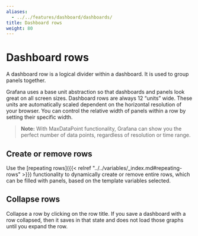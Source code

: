 ```yaml
---
aliases:
  - ../../features/dashboard/dashboards/
title: Dashboard rows
weight: 80
---
```


# Dashboard rows

A dashboard row is a logical divider within a dashboard. It is used to group panels together.

Grafana uses a base unit abstraction so that dashboards and panels look great on all screen sizes. Dashboard rows are always 12 “units” wide. These units are automatically scaled dependent on the horizontal resolution of your browser. You can control the relative width of panels within a row by setting their specific width.

> **Note:** With MaxDataPoint functionality, Grafana can show you the perfect number of data points, regardless of resolution or time range.

## Create or remove rows

Use the [repeating rows]({{< relref "../../variables/_index.md#repeating-rows" >}}) functionality to dynamically create or remove entire rows, which can be filled with panels, based on the template variables selected.

## Collapse rows

Collapse a row by clicking on the row title. If you save a dashboard with a row collapsed, then it saves in that state and does not load those graphs until you expand the row.

